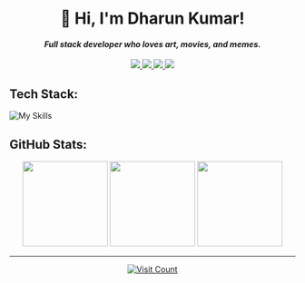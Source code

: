 <h1 align="center">👋 Hi, I'm Dharun Kumar!</h1>
<h4 align="center"><b><i>Full stack developer who loves art, movies, and memes.</i></b></h4>


<p align="center">
  <a href="https://linkedin.com/in/dharunkumar-t">
    <img src="https://img.shields.io/badge/LinkedIn%20-%20skyblue?style=flat&logo=linkedin&logoColor=white&color=grey" />
  </a>
  <a href="mailto:thedharunkumar@gmail.com">
    <img src="https://img.shields.io/badge/Mail%20-%20skyblue?style=flat&logo=gmail&logoColor=white&color=grey" />
  </a>
  <a href="https://t.me/specimenone">
    <img src="https://img.shields.io/badge/Telegram%20-%20skyblue?style=flat&logo=telegram&logoColor=white&color=grey" />
  </a>
  <a href="https://stackoverflow.com/users/25184880/dharun-kumar">
    <img src="https://img.shields.io/badge/StackOverflow%20-%20grey?style=flat&logo=stackoverflow&logoColor=white&color=grey" />
  </a>
</p>

## Tech Stack:
![My Skills](https://skillicons.dev/icons?i=python,c,html,css,js,linux,react,nodejs,mongodb,mysql,expressjs,django)
## GitHub Stats:
<div align="center">
  <img src="https://github-readme-stats.vercel.app/api?username=dharunkumar-t&theme=dark&hide_border=false&include_all_commits=false&count_private=true" height="150px"/>
  <img src="https://github-readme-streak-stats.herokuapp.com/?user=dharunkumar-t&theme=dark&hide_border=false" height="150px"/>
  <img src="https://github-readme-stats.vercel.app/api/top-langs/?username=dharunkumar-t&theme=dark&hide_border=false&include_all_commits=false&count_private=true&layout=compact" height="150px"/>
</div>

---
<div align="center">
  <a href="https://visitcount.itsvg.in">
    <img src="https://visitcount.itsvg.in/api?id=dharunkumar-t&icon=0&color=0" alt="Visit Count"/>
  </a>
</div>

